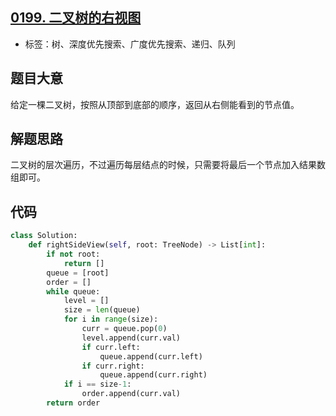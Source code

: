 ## [0199. 二叉树的右视图](https://leetcode-cn.com/problems/binary-tree-right-side-view/)

- 标签：树、深度优先搜索、广度优先搜索、递归、队列

## 题目大意

给定一棵二叉树，按照从顶部到底部的顺序，返回从右侧能看到的节点值。

## 解题思路

二叉树的层次遍历，不过遍历每层结点的时候，只需要将最后一个节点加入结果数组即可。

## 代码

```Python
class Solution:
    def rightSideView(self, root: TreeNode) -> List[int]:
        if not root:
            return []
        queue = [root]
        order = []
        while queue:
            level = []
            size = len(queue)
            for i in range(size):
                curr = queue.pop(0)
                level.append(curr.val)
                if curr.left:
                    queue.append(curr.left)
                if curr.right:
                    queue.append(curr.right)
            if i == size-1:
                order.append(curr.val)
        return order
```


